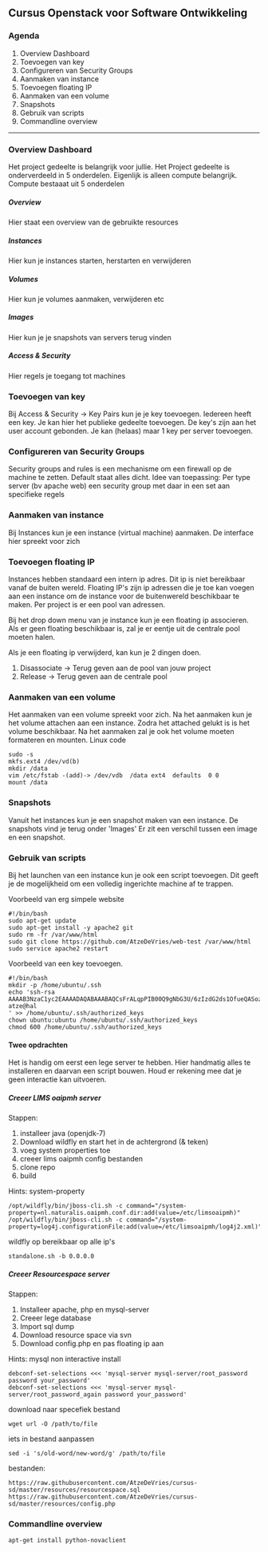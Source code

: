 ## Cursus Openstack voor Software Ontwikkeling

### Agenda
1. Overview Dashboard
2. Toevoegen van key
5. Configureren van Security Groups
3. Aanmaken van instance
4. Toevoegen floating IP
7. Aanmaken van een volume
8. Snapshots
9. Gebruik van scripts
10. Commandline overview

***
### Overview Dashboard
Het project gedeelte is belangrijk voor jullie. Het Project gedeelte is onderverdeeld in 5 onderdelen. Eigenlijk is alleen compute belangrijk.
Compute bestaaat uit 5 onderdelen

##### Overview
Hier staat een overview van de gebruikte resources
##### Instances
Hier kun je instances starten, herstarten en verwijderen
##### Volumes
Hier kun je volumes aanmaken, verwijderen etc
##### Images
Hier kun je je snapshots van servers terug vinden
##### Access & Security
Hier regels je toegang tot machines


### Toevoegen van key
Bij Access & Security -> Key Pairs kun je je key toevoegen. Iedereen heeft een key. Je kan hier het publieke gedeelte toevoegen. De key's zijn aan het user account gebonden. Je kan (helaas) maar 1 key per server toevoegen.

### Configureren van Security Groups
Security groups and rules is een mechanisme om een firewall op de machine te zetten. Default staat alles dicht.
Idee van toepassing: Per type server (bv apache web) een security group met daar in een set aan specifieke regels

### Aanmaken van instance
Bij Instances kun je een instance (virtual machine) aanmaken. De interface hier spreekt voor zich

### Toevoegen floating IP
Instances hebben standaard een intern ip adres. Dit ip is niet bereikbaar vanaf de buiten wereld. Floating IP's zijn ip adressen die je toe kan voegen aan een instance om de instance voor de buitenwereld beschikbaar te maken. Per project is er een pool van adressen.

Bij het drop down menu van je instance kun je een floating ip associeren. Als er geen floating beschikbaar is, zal je er eentje uit de centrale pool moeten halen.

Als je een floating ip verwijderd, kan kun je 2 dingen doen.
1. Disassociate -> Terug geven aan de pool van jouw project
2. Release -> Terug geven aan de centrale pool


### Aanmaken van een volume
Het aanmaken van een volume spreekt voor zich. Na het aanmaken kun je het volume attachen aan een instance.
Zodra het attached gelukt is is het volume beschikbaar. Na het aanmaken zal je ook het volume moeten formateren en mounten. Linux code
```
sudo -s
mkfs.ext4 /dev/vd(b)
mkdir /data
vim /etc/fstab -(add)-> /dev/vdb  /data ext4  defaults  0 0
mount /data
```
### Snapshots
Vanuit het instances kun je een snapshot maken van een instance. De snapshots vind je terug onder 'Images'
Er zit een verschil tussen een image en een snapshot.

### Gebruik van scripts

Bij het launchen van een instance kun je ook een script toevoegen. Dit geeft je de mogelijkheid om een volledig ingerichte machine af te trappen.

Voorbeeld van erg simpele website
```
#!/bin/bash
sudo apt-get update
sudo apt-get install -y apache2 git
sudo rm -fr /var/www/html
sudo git clone https://github.com/AtzeDeVries/web-test /var/www/html
sudo service apache2 restart
```

Voorbeeld van een key toevoegen.
```
#!/bin/bash
mkdir -p /home/ubuntu/.ssh
echo 'ssh-rsa AAAAB3NzaC1yc2EAAAADAQABAAABAQCsFrALqpPIB00Q9gNbG3U/6zIzdG2ds1OfueQASozze/owocvRyjPL8FUfMzYr6TeU06MbBd6gdGMEa1bmWO2xL5exdBDWy9P30NtwCI2gzYZijOaIH5NBkQBMj0mYaPV/V72SrV7cQ1FMw02LBAq0ewnmcQ6aPNdimHb77X6BjzWOWl5KyGy8vWF0oCKKtG5IoCFNgLslEkj+C5lIyHbybDIp5hOr3DDKov4+jRjJBGlbFgSp0DmCD4iWShIdscKg8hFlmcm1iVEOffdEIY0wRezU+J1YOZAE2bVFDIuopOdzSDr/iX8x3bBpzrDKHaH8VcRPmLpm7ujv/2Vi+QbP atze@hal
' >> /home/ubuntu/.ssh/authorized_keys
chown ubuntu:ubuntu /home/ubuntu/.ssh/authorized_keys
chmod 600 /home/ubuntu/.ssh/authorized_keys
```

#### Twee opdrachten

Het is handig om eerst een lege server te hebben. Hier handmatig alles te installeren en daarvan een script bouwen.
Houd er rekening mee dat je geen interactie kan uitvoeren.

##### Creeer LIMS oaipmh server
Stappen:
1. installeer java (openjdk-7)
2. Download wildfly en start het in de achtergrond (& teken)
3. voeg system properties toe
4. creeer lims oaipmh config bestanden
5. clone repo
6. build

Hints:
system-property
```
/opt/wildfly/bin/jboss-cli.sh -c command="/system-property=nl.naturalis.oaipmh.conf.dir:add(value=/etc/limsoaipmh)"
/opt/wildfly/bin/jboss-cli.sh -c command="/system-property=log4j.configurationFile:add(value=/etc/limsoaipmh/log4j2.xml)"
```
wildfly op bereikbaar op alle ip's
```
standalone.sh -b 0.0.0.0
```

##### Creeer Resourcespace server
Stappen:
1. Installeer apache, php en mysql-server
2. Creeer lege database
3. Import sql dump
4. Download resource space via svn
5. Download config.php en pas floating ip aan

Hints:
mysql non interactive install
```
debconf-set-selections <<< 'mysql-server mysql-server/root_password password your_password'
debconf-set-selections <<< 'mysql-server mysql-server/root_password_again password your_password'
```
download naar specefiek bestand
```
wget url -O /path/to/file
```
iets in bestand aanpassen
```
sed -i 's/old-word/new-word/g' /path/to/file
```
bestanden:
```
https://raw.githubusercontent.com/AtzeDeVries/cursus-sd/master/resources/resourcespace.sql
https://raw.githubusercontent.com/AtzeDeVries/cursus-sd/master/resources/config.php
```

### Commandline overview
```
apt-get install python-novaclient
```
